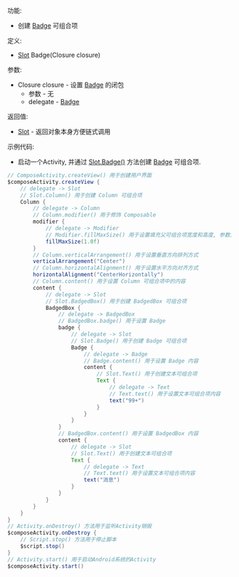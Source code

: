 功能:

+ 创建 [Badge](/API/UI/Compose/Widget/Badge/README.md) 可组合项

定义:

+ [Slot](/API/UI/Compose/Slot/Slot/README.md) Badge(Closure closure)

参数:

+ Closure closure - 设置 [Badge](/API/UI/Compose/Widget/Badge/README.md) 的闭包
    + 参数 - 无
    + delegate - [Badge](/API/UI/Compose/Widget/Badge/README.md)

返回值:

+ [Slot](/API/UI/Compose/Slot/Slot/README.md) - 返回对象本身方便链式调用

示例代码:

+ 启动一个Activity, 并通过 [Slot.Badge()](/API/UI/Compose/Slot/Slot/README.md?id=Badge)
  方法创建 [Badge](/API/UI/Compose/Widget/Badge/README.md) 可组合项.

```groovy
// ComposeActivity.createView() 用于创建用户界面
$composeActivity.createView {
    // delegate -> Slot
    // Slot.Column() 用于创建 Column 可组合项
    Column {
        // delegate -> Column
        // Column.modifier() 用于修饰 Composable
        modifier {
            // delegate -> Modifier
            // Modifier.fillMaxSize() 用于设置填充父可组合项宽度和高度, 参数为填充父可组合项的比例, 取值区间为 0.0f-1.0f
            fillMaxSize(1.0f)
        }
        // Column.verticalArrangement() 用于设置垂直方向排列方式
        verticalArrangement("Center")
        // Column.horizontalAlignment() 用于设置水平方向对齐方式
        horizontalAlignment("CenterHorizontally")
        // Column.content() 用于设置 Column 可组合项中的内容
        content {
            // delegate -> Slot
            // Slot.BadgedBox() 用于创建 BadgedBox 可组合项
            BadgedBox {
                // delegate -> BadgedBox
                // BadgedBox.badge() 用于设置 Badge
                badge {
                    // delegate -> Slot
                    // Slot.Badge() 用于创建 Badge 可组合项
                    Badge {
                        // delegate -> Badge
                        // Badge.content() 用于设置 Badge 内容
                        content {
                            // Slot.Text() 用于创建文本可组合项
                            Text {
                                // delegate -> Text
                                // Text.text() 用于设置文本可组合项内容
                                text("99+")
                            }
                        }
                    }
                }
                // BadgedBox.content() 用于设置 BadgedBox 内容
                content {
                    // delegate -> Slot
                    // Slot.Text() 用于创建文本可组合项
                    Text {
                        // delegate -> Text
                        // Text.text() 用于设置文本可组合项内容
                        text("消息")
                    }
                }
            }
        }
    }
}
// Activity.onDestroy() 方法用于监听Activity销毁
$composeActivity.onDestroy {
    // Script.stop() 方法用于停止脚本
    $script.stop()
}
// Activity.start() 用于启动Android系统的Activity
$composeActivity.start()
```